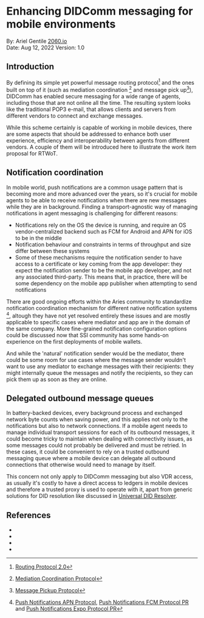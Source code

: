 # Enhancing DIDComm messaging for mobile environments 

By: Ariel Gentile [2060.io](https://2060.io)  
Date: Aug 12, 2022
Version: 1.0

## Introduction

By defining its simple yet powerful message routing protocol[^1] and the ones built on top of it (such as mediation coordination [^2] and message pick up[^3]), DIDComm has enabled secure messaging for a wide range of agents, including those that are not online all the time. The resulting system looks like the traditional POP3 e-mail, that allows clients and servers from different vendors to connect and exchange messages. 

While this scheme certainly is capable of working in mobile devices, there are some aspects that should be addressed to enhance both user experience, efficiency and interoperability between agents from different vendors. A couple of them will be introduced here to illustrate the work item proposal for RTWoT.

## Notification coordination

In mobile world, push notifications are a common usage pattern that is becoming more and more advanced over the years, so it's crucial for mobile agents to be able to receive notifications when there are new messages while they are in background. Finding a transport-agnostic way of managing notifications in agent messaging is challenging for different reasons:

- Notifications rely on the OS the device is running, and require an OS vendor-centralized backend such as FCM for Android and APN for iOS to be in the middle
- Notification behaviour and constraints in terms of throughput and size differ between these systems
- Some of these mechanisms require the notification sender to have access to a certificate or key coming from the app developer: they expect the notification sender to be the mobile app developer, and not any associated third-party. This means that, in practice, there will be some dependency on the mobile app publisher when attempting to send notifications

There are good ongoing efforts within the Aries community to standardize notification coordination mechanism for different native notification systems [^4], altough they have not yet resolved entirely these issues and are mostly applicable to specific cases where mediator and app are in the domain of the same company. More fine-grained notification configuration options could be discussed now that SSI community has some hands-on experience on the first deployments of mobile wallets.

And while the 'natural' notification sender would be the mediator, there could be some room for use cases where the message sender wouldn't want to use any mediator to exchange messages with their recipients: they might internally queue the messages and notify the recipients, so they can pick them up as soon as they are online.

## Delegated outbound message queues

In battery-backed devices, every background process and exchanged network byte counts when saving power, and this applies not only to the notifications but also to network connections. If a mobile agent needs to manage individual transport sessions for each of its outbound messages, it could become tricky to maintain when dealing with connectivity issues, as some messages could not probably be delivered and must be retried. In these cases, it could be convenient to rely on a trusted outbound messaging queue where a mobile device can delegate all outbound connections that otherwise would need to manage by itself. 

This concern not only apply to DIDComm messaging but also VDR access, as usually it's costly to have a direct access to ledgers in mobile devices and therefore a trusted proxy is used to operate with it, apart from generic solutions for DID resolution like discussed in [Universal DID Resolver](https://dev.uniresolver.io/).

## References

- [^1]: [Routing Protocol 2.0](https://identity.foundation/didcomm-messaging/spec/#routing-protocol-20)
- [^2]: [Mediation Coordination Protocol](https://github.com/hyperledger/aries-rfcs/tree/main/features/0211-route-coordination)
- [^3]: [Message Pickup Protocol](https://github.com/hyperledger/aries-rfcs/tree/main/features/0685-pickup-v2)
- [^4]: [Push Notifications APN Protocol](https://github.com/hyperledger/aries-rfcs/tree/main/features/0699-push-notifications-apns), [Push Notifications FCM Protocol PR](https://github.com/hyperledger/aries-rfcs/pull/736) and [Push Notifications Expo Protocol PR](https://github.com/hyperledger/aries-rfcs/pull/745)
